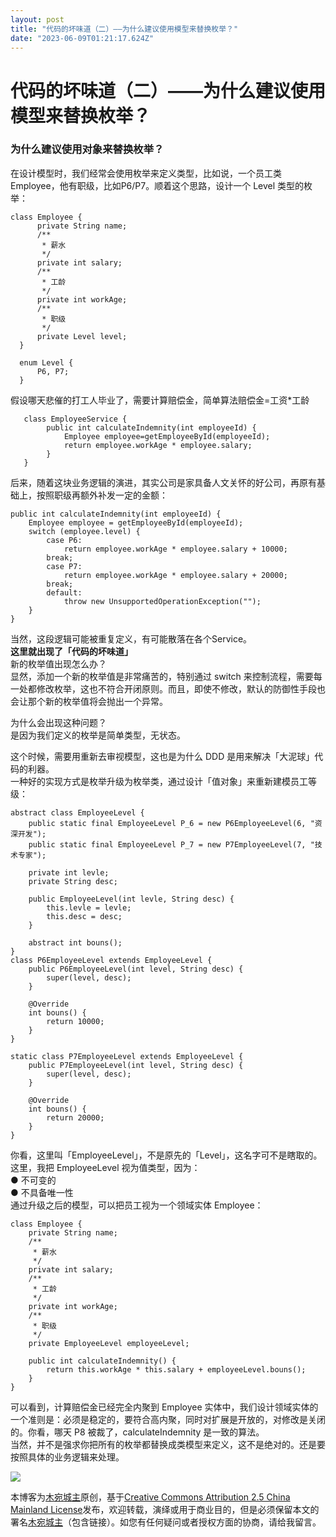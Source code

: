 ```yaml
---
layout: post
title: "代码的坏味道（二）——为什么建议使用模型来替换枚举？"
date: "2023-06-09T01:21:17.624Z"
---
```

代码的坏味道（二）——为什么建议使用模型来替换枚举？
==========================

### 为什么建议使用对象来替换枚举？

在设计模型时，我们经常会使用枚举来定义类型，比如说，一个员工类 Employee，他有职级，比如P6/P7。顺着这个思路，设计一个 Level 类型的枚举：

    class Employee {
          private String name;
          /**
           * 薪水
           */
          private int salary;
          /**
           * 工龄
           */
          private int workAge;
          /**
           * 职级
           */
          private Level level;
      }
    
      enum Level {
          P6, P7;
      }
    

假设哪天悲催的打工人毕业了，需要计算赔偿金，简单算法赔偿金=工资\*工龄

       class EmployeeService {
            public int calculateIndemnity(int employeeId) {
                Employee employee=getEmployeeById(employeeId);
                return employee.workAge * employee.salary;
            }
       }
    

后来，随着这块业务逻辑的演进，其实公司是家具备人文关怀的好公司，再原有基础上，按照职级再额外补发一定的金额：

    public int calculateIndemnity(int employeeId) {
        Employee employee = getEmployeeById(employeeId);
        switch (employee.level) {
            case P6:
                return employee.workAge * employee.salary + 10000;
            break;
            case P7:
                return employee.workAge * employee.salary + 20000;
            break;
            default:
                throw new UnsupportedOperationException("");
        }
    }
    

当然，这段逻辑可能被重复定义，有可能散落在各个Service。  
**这里就出现了「代码的坏味道」**  
新的枚举值出现怎么办？  
显然，添加一个新的枚举值是非常痛苦的，特别通过 switch 来控制流程，需要每一处都修改枚举，这也不符合开闭原则。而且，即使不修改，默认的防御性手段也会让那个新的枚举值将会抛出一个异常。

为什么会出现这种问题？  
是因为我们定义的枚举是简单类型，无状态。

这个时候，需要用重新去审视模型，这也是为什么 DDD 是用来解决「大泥球」代码的利器。  
一种好的实现方式是枚举升级为枚举类，通过设计「值对象」来重新建模员工等级：

    abstract class EmployeeLevel {
        public static final EmployeeLevel P_6 = new P6EmployeeLevel(6, "资深开发");
        public static final EmployeeLevel P_7 = new P7EmployeeLevel(7, "技术专家");
    
        private int levle;
        private String desc;
    
        public EmployeeLevel(int levle, String desc) {
            this.levle = levle;
            this.desc = desc;
        }
    
        abstract int bouns();
    }
    class P6EmployeeLevel extends EmployeeLevel {
        public P6EmployeeLevel(int level, String desc) {
            super(level, desc);
        }
    
        @Override
        int bouns() {
            return 10000;
        }
    }
    
    static class P7EmployeeLevel extends EmployeeLevel {
        public P7EmployeeLevel(int level, String desc) {
            super(level, desc);
        }
    
        @Override
        int bouns() {
            return 20000;
        }
    }
    

你看，这里叫「EmployeeLevel」，不是原先的「Level」，这名字可不是瞎取的。  
这里，我把 EmployeeLevel 视为值类型，因为：  
● 不可变的  
● 不具备唯一性  
通过升级之后的模型，可以把员工视为一个领域实体 Employee：

    class Employee {
        private String name;
        /**
         * 薪水
         */
        private int salary;
        /**
         * 工龄
         */
        private int workAge;
        /**
         * 职级
         */
        private EmployeeLevel employeeLevel;
    
        public int calculateIndemnity() {
            return this.workAge * this.salary + employeeLevel.bouns();
        }
    }
    

可以看到，计算赔偿金已经完全内聚到 Employee 实体中，我们设计领域实体的一个准则是：必须是稳定的，要符合高内聚，同时对扩展是开放的，对修改是关闭的。你看，哪天 P8 被裁了，calculateIndemnity 是一致的算法。  
当然，并不是强求你把所有的枚举都替换成类模型来定义，这不是绝对的。还是要按照具体的业务逻辑来处理。

[![](http://i.creativecommons.org/l/by/2.5/cn/88x31.png)](http://creativecommons.org/licenses/by/2.5/cn/)

本博客为[木宛城主](www.cnblogs.com/oceaneyes)原创，基于[Creative Commons Attribution 2.5 China Mainland License](http://creativecommons.org/licenses/by/2.5/cn/)发布，欢迎转载，演绎或用于商业目的，但是必须保留本文的署名[木宛城主](www.cnblogs.com/oceaneyes)（包含链接）。如您有任何疑问或者授权方面的协商，请给我留言。